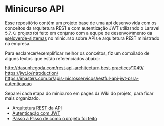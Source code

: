 <h1>Minicurso API</h1>

Esse repositório contém um projeto base de uma api desenvolvida com os conceitos da arquitetura REST e com autenticação JWT utilizando o Laravel 5.7. O projeto foi feito em conjunto com a equipe de desenvolvimento da [@eloverde-sistemas](https://github.com/eloverde-sistemas) no minicurso sobre APIs e arquitetura REST ministrado na empresa.

Para esclarecer/exemplificar melhor os conceitos, fiz um compilado de alguns textos, que estão referenciados abaixo: 

http://dasunhegoda.com/rest-api-architecture-best-practices/1049/ <br/>
https://jwt.io/introduction/ <br/>
https://imasters.com.br/apis-microsservicos/restful-api-jwt-para-autenticacao </br>

Separei cada etapa do minicurso em pages da Wiki do projeto, para ficar mais organizado.

* [Arquitetura REST da API](https://github.com/filipedtristao/minicurso-api/wiki/Padr%C3%B5es-para-uma-API-REST)
* [Autenticação com JWT](https://github.com/filipedtristao/minicurso-api/wiki/Autentica%C3%A7%C3%A3o-com-JWT)
* [Passo a Passo de como o projeto foi feito](https://github.com/filipedtristao/minicurso-api/wiki/Passo-a-passo-para-configurar-a-aplica%C3%A7%C3%A3o-no-Laravel)
